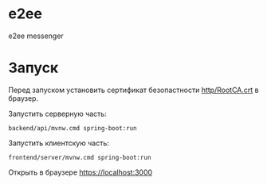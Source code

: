 # e2ee
e2ee messenger

# Запуск

Перед запуском установить сертификат безопастности [http/RootCA.crt](http/RootCA.crt) в браузер.

Запустить серверную часть:

```
backend/api/mvnw.cmd spring-boot:run
```

Запустить клиентскую часть:

```
frontend/server/mvnw.cmd spring-boot:run
```

Открыть в браузере [https://localhost:3000](https://localhost:3000/)
